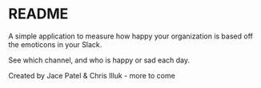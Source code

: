 # README

A simple application to measure how happy your organization is based off the emoticons in your Slack.

See which channel, and who is happy or sad each day.

Created by Jace Patel & Chris Illuk - more to come
